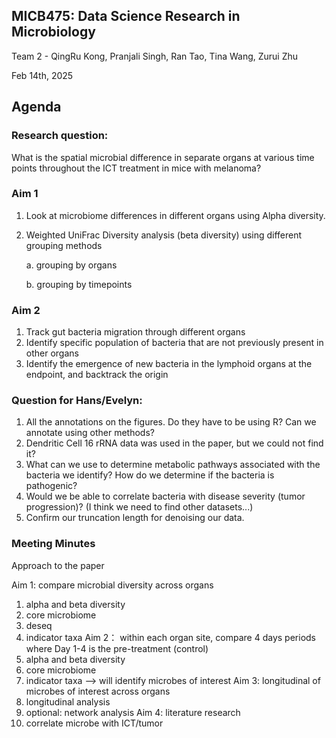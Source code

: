 ## MICB475: Data Science Research in Microbiology
Team 2 - QingRu Kong, Pranjali Singh, Ran Tao, Tina Wang, Zurui Zhu

Feb 14th, 2025 

## Agenda

### Research question: 

What is the spatial microbial difference in separate organs at various time points throughout the ICT treatment in mice with melanoma? 

### Aim 1
1. Look at microbiome differences in different organs using Alpha diversity.
2. Weighted UniFrac Diversity analysis (beta diversity) using different grouping methods
   
   a. grouping by organs
   
   b. grouping by timepoints

### Aim 2
1. Track gut bacteria migration through different organs
2. Identify specific population of bacteria that are not previously present in other organs
3. Identify the emergence of new bacteria in the lymphoid organs at the endpoint, and backtrack the origin

### Question for Hans/Evelyn:
1. All the annotations on the figures. Do they have to be using R? Can we annotate using other methods?
2. Dendritic Cell 16 rRNA data was used in the paper, but we could not find it?
3. What can we use to determine metabolic pathways associated with the bacteria we identify? How do we determine if the bacteria is pathogenic?
4. Would we be able to correlate bacteria with disease severity (tumor progression)? (I think we need to find other datasets...)
5. Confirm our truncation length for denoising our data.

### Meeting Minutes
Approach to the paper

Aim 1: compare microbial diversity across organs
1. alpha and beta diversity
2. core microbiome
3. deseq
4. indicator taxa
Aim 2： within each organ site, compare 4 days periods where Day 1-4 is the pre-treatment (control)
1. alpha and beta diversity
2. core microbiome
3. indicator taxa --> will identify microbes of interest
Aim 3: longitudinal of microbes of interest across organs
1. longitudinal analysis
2. optional: network analysis
Aim 4: literature research
1. correlate microbe with ICT/tumor

